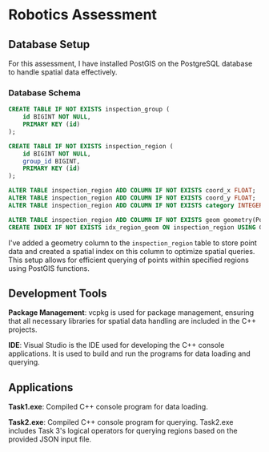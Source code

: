 # Robotics Assessment

## Database Setup

For this assessment, I have installed PostGIS on the PostgreSQL database to handle spatial data effectively.

### Database Schema

```sql
CREATE TABLE IF NOT EXISTS inspection_group (
    id BIGINT NOT NULL,
    PRIMARY KEY (id)
);

CREATE TABLE IF NOT EXISTS inspection_region (
    id BIGINT NOT NULL,
    group_id BIGINT,
    PRIMARY KEY (id)
);

ALTER TABLE inspection_region ADD COLUMN IF NOT EXISTS coord_x FLOAT;
ALTER TABLE inspection_region ADD COLUMN IF NOT EXISTS coord_y FLOAT;
ALTER TABLE inspection_region ADD COLUMN IF NOT EXISTS category INTEGER;

ALTER TABLE inspection_region ADD COLUMN IF NOT EXISTS geom geometry(Point);
CREATE INDEX IF NOT EXISTS idx_region_geom ON inspection_region USING GIST (geom);
```

I've added a geometry column to the `inspection_region` table to store point data and created a spatial index on this column to optimize spatial queries. This setup allows for efficient querying of points within specified regions using PostGIS functions.

## Development Tools

**Package Management**: vcpkg is used for package management, ensuring that all necessary libraries for spatial data handling are included in the C++ projects.

**IDE**: Visual Studio is the IDE used for developing the C++ console applications. It is used to build and run the programs for data loading and querying.

## Applications

**Task1.exe**: Compiled C++ console program for data loading.

**Task2.exe**: Compiled C++ console program for querying. Task2.exe includes Task 3's logical operators for querying regions based on the provided JSON input file.
